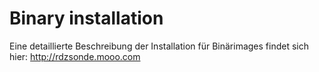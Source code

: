 # Binary installation

Eine detaillierte Beschreibung der Installation für Binärimages findet sich hier: http://rdzsonde.mooo.com
